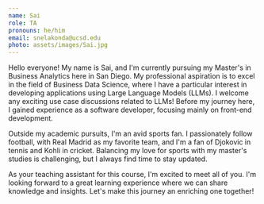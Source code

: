 ```yaml
---
name: Sai
role: TA
pronouns: he/him
email: snelakonda@ucsd.edu
photo: assets/images/Sai.jpg
---
```


Hello everyone! My name is Sai, and I'm currently pursuing my Master's in Business Analytics here in San Diego. My professional aspiration is to excel in the field of Business Data Science, where I have a particular interest in developing applications using Large Language Models (LLMs). I welcome any exciting use case discussions related to LLMs! Before my journey here, I gained experience as a software developer, focusing mainly on front-end development.

Outside my academic pursuits, I'm an avid sports fan. I passionately follow football, with Real Madrid as my favorite team, and I'm a fan of Djokovic in tennis and Kohli in cricket. Balancing my love for sports with my master's studies is challenging, but I always find time to stay updated.

As your teaching assistant for this course, I'm excited to meet all of you. I'm looking forward to a great learning experience where we can share knowledge and insights. Let's make this journey an enriching one together!